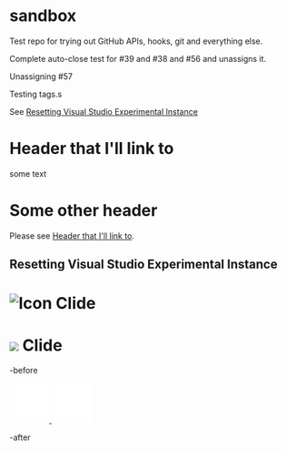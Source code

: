 sandbox
=======

Test repo for trying out GitHub APIs, hooks, git and everything else.

Complete auto-close test for #39 and #38 and #56 and unassigns it.

Unassigning #57

Testing tags.s

See [Resetting Visual Studio Experimental Instance](#resetting-visual-studio-experimental-instance)

# Header that I'll link to

some text

# Some other header

Please see [Header that I'll link to](#header-that-ill-link-to).

## Resetting Visual Studio Experimental Instance


![Icon](https://raw.github.com/clariuslabs/clide/master/icon/64.png) Clide
==================

<img align="center" src="https://raw.github.com/clariuslabs/clide/master/icon/64.png" /> Clide
==================

-before

<a href="https://github.com/KirillOsenkov">
  <img src="avatar-user.svg" alt="Kirill Osenkov" title="Kirill Osenkov">
</a>

<a href="https://github.com/aws">
  <img src="avatar.svg" alt="Amazon Web Services" title="Amazon Web Services">
</a>


-after
